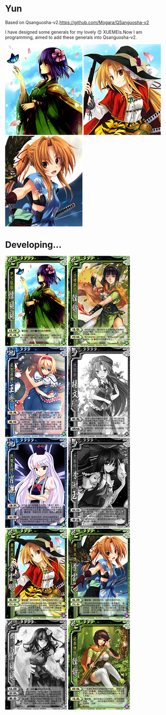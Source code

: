 # Yun
Based on Qsanguosha-v2.https://github.com/Mogara/QSanguosha-v2


I have designed some generals for my lovely :blush: XUEMEIs.Now I am programming, aimed to add these generals into Qsanguosha-v2.

![image](full/huaibeibei.png) 
![image](full/liyunpeng.png)
![image](full/liyunpeng_female.png) 

# Developing...
![image](card/huaibeibei.jpg) 
![image](card/hanjing.jpg)
![image](card/wangcan.jpg)
![image](card-progress/yangwenqi.jpg)
![image](card/xiaosa.jpg)
![image](card-progress/lishuyu.jpg)
![image](card/liyunpeng.jpg)
![image](card/liyunpeng_female.jpg)
![image](card-progress/EXhuaibeibei.jpg)
![image](card/EXhanjing.jpg)
